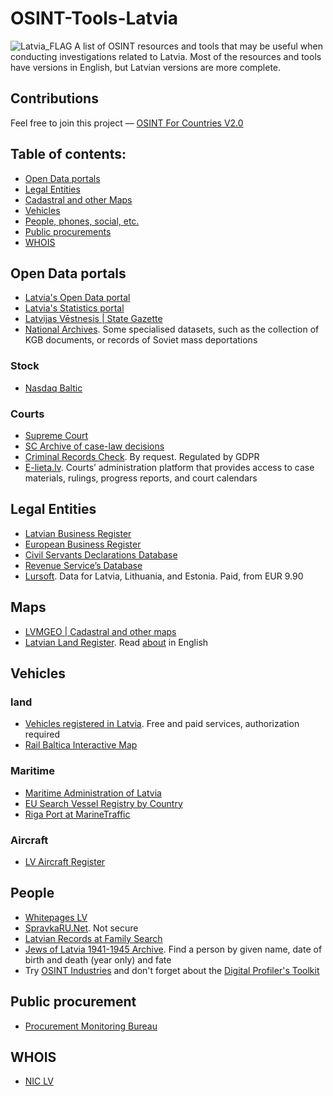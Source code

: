 # OSINT-Tools-Latvia
<img src="https://upload.wikimedia.org/wikipedia/commons/8/84/Flag_of_Latvia.svg" alt="Latvia_FLAG"/>
A list of OSINT resources and tools that may be useful when conducting investigations related to Latvia. Most of the resources and tools have versions in English, but Latvian versions are more complete. 

## Contributions
Feel free to join this project — [OSINT For Countries V2.0](https://github.com/paulpogoda/OSINT-for-countries-V2.0)

## Table of contents:
 - [Open Data portals](#open-data-portals)
 - [Legal Entities](#legal-entities)
 - [Cadastral and other Maps](#maps)
 - [Vehicles](#vehicles)
 - [People, phones, social, etc.](#people)
 - [Public procurements](#public-procurement)
 - [WHOIS](#whois)

## Open Data portals
- [Latvia's Open Data portal](https://data.gov.lv/eng)
- [Latvia's Statistics portal](https://stat.gov.lv/en)
- [Latvijas Vēstnesis | State Gazette](https://lv.lv/en/)
- [National Archives](https://www.arhivi.gov.lv/en). Some specialised datasets, such as the collection of KGB documents, or records of Soviet mass deportations

### Stock
- [Nasdaq Baltic](https://www.nasdaqbaltic.com)

### Courts
- [Supreme Court](https://www.at.gov.lv/en)
- [SC Archive of case-law decisions](https://www.at.gov.lv/en/tiesu-prakse/judikaturas-nolemumu-arhivs)
- [Criminal Records Check](https://www2.mfa.gov.lv/en/london/consular-information/request-for-criminal-records-check). By request. Regulated by GDPR
- [E-lieta.lv](https://www.elieta.lv/web/). Courts’ administration platform that provides access to case materials, rulings, progress reports, and court calendars

## Legal Entities
- [Latvian Business Register](https://www.ur.gov.lv/en/get-information/)
- [European Business Register](https://ebr.lv/en/company-search)
- [Civil Servants Declarations Database](https://www.vid.gov.lv/lv/iesniegto-deklaraciju-datubaze)
- [Revenue Service’s Database](https://www.vid.gov.lv/lv/vid-publiskojamo-datu-baze)
- [Lursoft](https://www.lursoft.lv/en/data-bases-of-companies). Data for Latvia, Lithuania, and Estonia. Paid, from  EUR 9.90

## Maps
- [LVMGEO | Cadastral and other maps](https://www.lvmgeo.lv/en/maps)
- [Latvian Land Register](https://www.zemesgramata.lv). Read [about](https://www.elra.eu/contact-point-contribution/latvia/how-to-get-the-information-14/) in English

## Vehicles
### land
- [Vehicles registered in Latvia](https://www.csdd.lv/en/vehicles-registered-in-latvia/free-information-e-csdd). Free and paid services, authorization required
- [Rail Baltica Interactive Map](https://info.railbaltica.org/en/interactive-map)

### Maritime
- [Maritime Administration of Latvia](https://www.lja.lv/en)
- [EU Search Vessel Registry by Country](https://webgate.ec.europa.eu/fleet-europa/search_en)
- [Riga Port at MarineTraffic](https://www.marinetraffic.com/en/ais/details/ports/772?name=RIGA&country=Latvia)

### Aircraft
- [LV Aircraft Register](https://data.gov.lv/dati/eng/dataset/gaisa-kugu-registrs/resource/dbde00e6-8616-449a-8cac-ef748c6793f3)

## People 
- [Whitepages LV](https://whitepages.lv)
- [SpravkaRU.Net](http://english.spravkaru.net/latvia/riga/). Not secure
- [Latvian Records at Family Search](https://www.familysearch.org/en/wiki/Latvia_Court_Records)
- [Jews of Latvia 1941-1945 Archive](https://www.names.lu.lv/eng/database/search-options). Find a person by given name, date of birth and death (year only) and fate
- Try [OSINT Industries](https://app.osint.industries) and don't forget about the [Digital Profiler's Toolkit](https://github.com/paulpogoda/Digital-Profiler-s-Toolkit)

## Public procurement
- [Procurement Monitoring Bureau](https://www.iub.gov.lv/en/search-notices)

## WHOIS
- [NIC LV](https://www.nic.lv/whois?lang=en)

